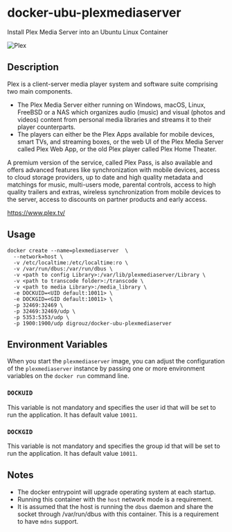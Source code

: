 # docker-ubu-plexmediaserver
Install Plex Media Server into an Ubuntu Linux Container

![Plex](https://s3-us-west-2.amazonaws.com/kotis-estores/layouts/plex/plex-logo.png)


## Description

Plex is a client-server media player system and software suite comprising two main components.

* The Plex Media Server either running on Windows, macOS, Linux, FreeBSD or a NAS which organizes audio (music) and visual (photos and videos) content from personal media libraries and streams it to their player counterparts.
* The players can either be the Plex Apps available for mobile devices, smart TVs, and streaming boxes, or the web UI of the Plex Media Server called Plex Web App, or the old Plex player called Plex Home Theater.

A premium version of the service, called Plex Pass, is also available and offers advanced features like synchronization with mobile devices, access to cloud storage providers, up to date and high quality metadata and matchings for music, multi-users mode, parental controls, access to high quality trailers and extras, wireless synchronization from mobile devices to the server, access to discounts on partner products and early access.

https://www.plex.tv/

## Usage
    docker create --name=plexmediaserver  \
      --network=host \
      -v /etc/localtime:/etc/localtime:ro \
      -v /var/run/dbus:/var/run/dbus \
      -v <path to config Library>:/var/lib/plexmediaserver/Library \
      -v <path to transcode folder>:/transcode \
      -v <path to media Library>:/media_library \
      -e DOCKUID=<UID default:10011> \
      -e DOCKGID=<GID default:10011> \
      -p 32469:32469 \
      -p 32469:32469/udp \
      -p 5353:5353/udp \
      -p 1900:1900/udp digrouz/docker-ubu-plexmediaserver


## Environment Variables

When you start the `plexmediaserver` image, you can adjust the configuration of the `plexmediaserver` instance by passing one or more environment variables on the `docker run` command line.

### `DOCKUID`

This variable is not mandatory and specifies the user id that will be set to run the application. It has default value `10011`.

### `DOCKGID`

This variable is not mandatory and specifies the group id that will be set to run the application. It has default value `10011`.

## Notes

* The docker entrypoint will upgrade operating system at each startup.
* Running this container with the `host` network mode is a requirement.
* It is assumed that the host is running the `dbus` daemon and share the socket through /var/run/dbus with this container. This is a requirement to have `mdns` support.


